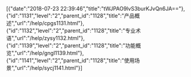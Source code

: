 [{"date":"2018-07-23 22:39:46","title":"tWJPAO9lvS3burKJvQn6JA=="},{"id":"1131","level":"2","parent_id":"1128","title":"产品概述","url":"/help/cpgs1131.html"},{"id":"1132","level":"2","parent_id":"1128","title":"专业术语","url":"/help/zysy1132.html"},{"id":"1139","level":"2","parent_id":"1128","title":"功能概览","url":"/help/gngl1139.html"},{"id":"1141","level":"2","parent_id":"1128","title":"使用场景","url":"/help/sycj1141.html"}]